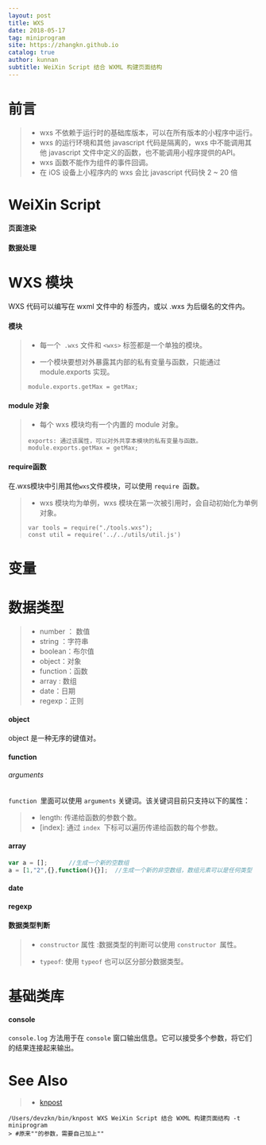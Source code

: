 ```yaml
---
layout: post
title: WXS
date: 2018-05-17
tag: miniprogram
site: https://zhangkn.github.io
catalog: true
author: kunnan
subtitle: WeiXin Script 结合 WXML 构建页面结构
---
```



# 前言

>* wxs 不依赖于运行时的基础库版本，可以在所有版本的小程序中运行。
>* wxs 的运行环境和其他 javascript 代码是隔离的，wxs 中不能调用其他 javascript 文件中定义的函数，也不能调用小程序提供的API。
>* wxs 函数不能作为组件的事件回调。
>* 在 iOS 设备上小程序内的 wxs 会比 javascript 代码快 2 ~ 20 倍
>


# WeiXin Script


#### 页面渲染

<script src="https://gist.github.com/zhangkn/7de1ab66a6b47c3c3a4b8771c5291f06.js"></script>



#### 数据处理

<script src="https://gist.github.com/zhangkn/f8d955588bb92d5ac489dc7fbd59d3c9.js"></script>







# WXS 模块


WXS 代码可以编写在 wxml 文件中的 <wxs> 标签内，或以 .wxs 为后缀名的文件内。



#### 模块

>* 每一个` .wxs` 文件和 `<wxs>` 标签都是一个单独的模块。
>
>* 一个模块要想对外暴露其内部的私有变量与函数，只能通过 module.exports 实现。
>```
>module.exports.getMax = getMax;
>```

#### module 对象


>* 每个 wxs 模块均有一个内置的 module 对象。
>```
>exports: 通过该属性，可以对外共享本模块的私有变量与函数。
>module.exports.getMax = getMax;
>```
>



#### require函数

在.wxs模块中引用其他` wxs `文件模块，可以使用 `require `函数。

>* wxs 模块均为单例，wxs 模块在第一次被引用时，会自动初始化为单例对象。
>```
>var tools = require("./tools.wxs");
>const util = require('../../utils/util.js')
>```
>





# 变量


# 数据类型


>* number ： 数值
>* string ：字符串
>* boolean：布尔值
>* object：对象
>* function：函数
>* array : 数组
>* date：日期
>* regexp：正则
>
>

#### object


object 是一种无序的键值对。
<script src="https://gist.github.com/zhangkn/1e2fe7e56941a6606b216f9dd4b578d0.js"></script>



#### function


<script src="https://gist.github.com/zhangkn/49f0ea0f2615f4475e10fe9f00f47c8f.js"></script>


###### arguments

`function `里面可以使用 `arguments` 关键词。该关键词目前只支持以下的属性：

>* length: 传递给函数的参数个数。
>* [index]: 通过 `index `下标可以遍历传递给函数的每个参数。
<script src="https://gist.github.com/zhangkn/00eb239ed904dd6f3f740a55d2911bda.js"></script>

#### array

```js
var a = [];      //生成一个新的空数组
a = [1,"2",{},function(){}];  //生成一个新的非空数组，数组元素可以是任何类型
```


#### date

<script src="https://gist.github.com/zhangkn/dd06779a320bbb52bcccd845a7f94729.js"></script>

#### regexp

<script src="https://gist.github.com/zhangkn/c45a676bfdec250d8e85c2f038625931.js"></script>


#### 数据类型判断


>* `constructor` 属性 :数据类型的判断可以使用 `constructor `属性。
>
>* `typeof`: 使用 `typeof` 也可以区分部分数据类型。
<script src="https://gist.github.com/zhangkn/664d2dedb9755cd6f1c57651816c4a03.js"></script>



# 基础类库


#### console

`console.log` 方法用于在 `console` 窗口输出信息。它可以接受多个参数，将它们的结果连接起来输出。









# See Also 

>* [knpost](https://github.com/zhangkn/KNBin/blob/master/knpost) 
>
```
/Users/devzkn/bin/knpost WXS WeiXin Script 结合 WXML 构建页面结构 -t miniprogram
> #原来""的参数，需要自己加上""
```

